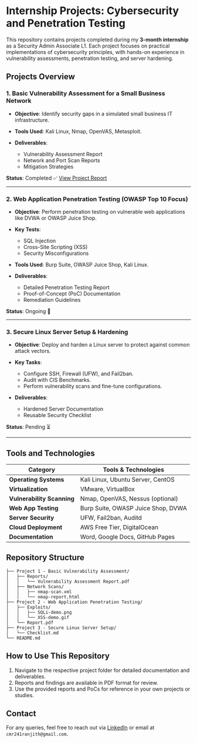 # Internship Projects: Cybersecurity and Penetration Testing

This repository contains projects completed during my **3-month internship** as a Security Admin Associate L1. Each project focuses on practical implementations of cybersecurity principles, with hands-on experience in vulnerability assessments, penetration testing, and server hardening.

## Projects Overview

### 1. **Basic Vulnerability Assessment for a Small Business Network**

* **Objective**: Identify security gaps in a simulated small business IT infrastructure.
* **Tools Used**: Kali Linux, Nmap, OpenVAS, Metasploit.
* **Deliverables**:

  * Vulnerability Assessment Report
  * Network and Port Scan Reports
  * Mitigation Strategies

**Status**: Completed ✅
[View Project Report](./Project%201%20-%20Basic%20Vulnerability%20Assessment/Reports/Project%201%20-%20Basic%20Vulnerability%20Assessment%20Full%20Report.pdf)

---

### 2. **Web Application Penetration Testing (OWASP Top 10 Focus)**

* **Objective**: Perform penetration testing on vulnerable web applications like DVWA or OWASP Juice Shop.
* **Key Tests**:

  * SQL Injection
  * Cross-Site Scripting (XSS)
  * Security Misconfigurations
* **Tools Used**: Burp Suite, OWASP Juice Shop, Kali Linux.
* **Deliverables**:

  * Detailed Penetration Testing Report
  * Proof-of-Concept (PoC) Documentation
  * Remediation Guidelines

**Status**: Ongoing 🚧

---

### 3. **Secure Linux Server Setup & Hardening**

* **Objective**: Deploy and harden a Linux server to protect against common attack vectors.
* **Key Tasks**:

  * Configure SSH, Firewall (UFW), and Fail2ban.
  * Audit with CIS Benchmarks.
  * Perform vulnerability scans and fine-tune configurations.
* **Deliverables**:

  * Hardened Server Documentation
  * Reusable Security Checklist

**Status**: Pending ⏳

---

## Tools and Technologies

| Category                   | Tools & Technologies               |
| -------------------------- | ---------------------------------- |
| **Operating Systems**      | Kali Linux, Ubuntu Server, CentOS  |
| **Virtualization**         | VMware, VirtualBox                 |
| **Vulnerability Scanning** | Nmap, OpenVAS, Nessus (optional)   |
| **Web App Testing**        | Burp Suite, OWASP Juice Shop, DVWA |
| **Server Security**        | UFW, Fail2ban, Auditd              |
| **Cloud Deployment**       | AWS Free Tier, DigitalOcean        |
| **Documentation**          | Word, Google Docs, GitHub Pages    |

## Repository Structure

```plaintext
├── Project 1 - Basic Vulnerability Assessment/
│   ├── Reports/
│   │   └── Vulnerability Assessment Report.pdf
│   ├── Network Scans/
│   │   ├── nmap-scan.xml
│   │   └── nmap-report.html
├── Project 2 - Web Application Penetration Testing/
│   ├── Exploits/
│   │   ├── SQLi-demo.png
│   │   └── XSS-demo.gif
│   └── Report.pdf
├── Project 3 - Secure Linux Server Setup/
│   └── Checklist.md
└── README.md
```

## How to Use This Repository

1. Navigate to the respective project folder for detailed documentation and deliverables.
2. Reports and findings are available in PDF format for review.
3. Use the provided reports and PoCs for reference in your own projects or studies.

## Contact

For any queries, feel free to reach out via [LinkedIn](https://www.linkedin.com/in/ranjithmc/) or email at `cmr241ranjith@gmail.com`.

